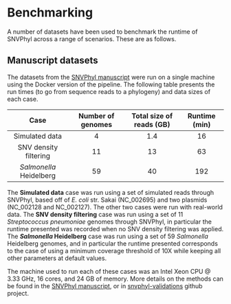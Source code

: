 # Benchmarking

A number of datasets have been used to benchmark the runtime of SNVPhyl across a range of scenarios. These are as follows.

## Manuscript datasets

The datasets from the [SNVPhyl manuscript][] were run on a single machine using the Docker version of the pipeline.  The following table presents the run times (to go from sequence reads to a phylogeny) and data sizes of each case.

| Case                    | Number of genomes | Total size of reads (GB) | Runtime (min) |
|:-----------------------:|:-----------------:|:------------------------:|:-------------:|
| Simulated data          | 4                 | 1.4                      | 16            |
| SNV density filtering   | 11                | 13                       | 63            |
| *Salmonella* Heidelberg | 59                | 40                       | 192           |

The **Simulated data** case was run using a set of simulated reads through SNVPhyl, based off of *E. coli* str. Sakai (NC_002695) and two plasmids (NC_002128 and NC_002127).  The other two cases were run with real-world data. The **SNV density filtering** case was run using a set of 11 *Streptococcus pneumoniae* genomes through SNVPhyl, in particular the runtime presented was recorded when no SNV density filtering was applied. The **_Salmonella_ Heidelberg** case was run using a set of 59 *Salmonella* Heidelberg genomes, and in particular the runtime presented corresponds to the case of using a minimum coverage threshold of 10X while keeping all other parameters at default values.

The machine used to run each of these cases was an Intel Xeon CPU @ 3.33 GHz, 16 cores, and 24 GB of memory. More details on the methods can be found in the [SNVPhyl manuscript][], or in [snvphyl-validations][] github project.

[docker version of SNVPhyl]: ../install/docker
[SNVPhyl manuscript]: http://biorxiv.org/content/early/2016/12/10/092940
[snvphyl-validations]: https://github.com/apetkau/snvphyl-validations
